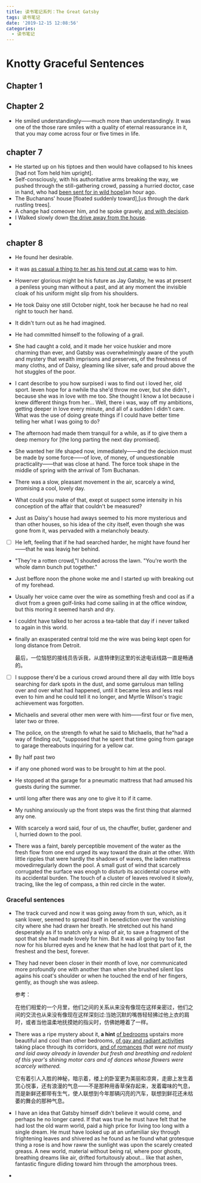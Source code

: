 ```yaml
---
title: 读书笔记系列：The Great Gatsby
tags: 读书笔记
date: '2019-12-15 12:08:56'
categories:
  - 读书笔记
---
```



# Knotty Graceful Sentences
## Chapter 1
## Chapter 2
* He smiled understandingly——much more than understandingly. It was one of the those rare smiles with a quality of eternal reassurance in it,
that you may come across four or five times in life.

## chapter 7 

* He started up on his tiptoes and then would have collapsed to his knees [had not Tom held him upright].
* Self-consciously, with his authoritative arms breaking the way, we pushed through the still-gathering crowd, passing a hurried doctor, case in hand, who had <u>been sent for in wild hope]</u>an hour ago.
* The Buchanans' house [floated suddenly toward],[us through the dark rustling trees].
* A change had comeover him, and he spoke gravely, <u>and with decision</u>.
* I Walked slowly down <u>the drive away from the house</u>.
* ​    

## chapter 8

- He found her desirable.

- it was <u>as casual a thing to her as his tend out at camp</u> was to him.

- Howerver glorious might be his future as Jay Gatsby, he was at present a peniless young man without a past, and at any moment the invisible cloak of his uniform might slip from his shoulders.

- He took Daisy one still October night, took her because he had no real right to touch her hand.

- It didn't turn out as he had imagined.

- He had committed himself to the following of a grail.

- She had caught a cold, and it made her voice huskier and more charming than ever, and Gatsby was overwhelmingly aware of the youth and mystery that wealth imprisons and preserves, of the freshness of many cloths, and of Daisy, gleaming like silver, safe and proud above the hot stuggles of the poor.

- I cant describe to you how surpised i was to find out i loved her, old sport. Ieven hope for a nwhile tha she'd throw me over, but she  didn't , because she was in love with me too. She thought I know a lot because i knew different things from her... Well, there i was, way off my ambitions, getting deeper in love every minute, and all of a sudden I didn't care. What was the use of doing greate things if I could have better time telling her what I was going to do?

- The afternoon had made them tranquil for a while, as if to give them a deep memory for [the long parting the next day promised].

- She wanted her life shaped now, immediately——and the decision must be made by some force——of love, of money, of unquestionable practicality——that was close at hand. The force took shape in the middle of spring with the arrival of Tom Buchanan.

- There was a slow, pleasant movement in the air, scarcely a wind, promising a cool, lovely day.

- What could you make of that, exept ot suspect some intensity in his conception of the affair that couldn't be measured?

- Just as Daisy's house had aways seemed to his more mysterious and than other houses, so his idea of the city itself, even though she was gone from it, was pervaded with a melancholy beauty.

- [ ] He left, feeling that if he had searched harder, he might have found her——that he was leavig her behind.

- "They're a rotten crowd,"I shouted across the lawn. "You're worth the whole damn bunch put together."

- Just beffore noon the phone woke me and I started up with breaking out of my forehead.

- Usually her voice came over the wire as something fresh and cool  as if a divot from a green golf-links had come sailing in at the office window, but this moring it seemed harsh and dry.

- I couldnt have talked to her across a tea-table that day if i never talked to again in this world.

- finally an exasperated central told me the wire was being kept open for long distance from Detroit.

  最后，一位恼怒的接线员告诉我，从底特律到这里的长途电话线路一直是畅通的。

- [ ] I suppose there'd be a curious crowd around there all day with little boys searching for dark spots in the dust, and some garrulous man telling over and over what had happened, until it became less and less real even to him and he could tell it no longer, and Myrtle Wilson's tragic achievement was forgotten.

- Michaelis and several other men were with him——first four or five men, later two or three.

- The police, on the strength fo what he said to Michaelis, that he"had a way of finding out, "supposed that he spent that time going from garage to garage thereabouts inquiring for a yellow car.

- By half past two

- if any one phoned word was to be brought to him at the pool.

- He stopped at tha garage for a pneumatic mattress that had amused his guests during the summer.

- until long after there was any one to give it to if it came.

- My rushing anxiously up the front steps was the first thing that alarmed any one.

- With scarcely a word said, four of us, the chauffer, butler, gardener and I, hurried down to the pool.

- There was a faint, barely perceptible movement of the water as the fresh flow from one end urged its way toward the drain at the other. With little ripples that were hardly the shadows of waves, the laden mattress movedirregularly down the pool. A small gust of wind that scarcely corrugated the surface was enogh to disturb its accidental course with its accidental burden. The touch of a cluster of leaves revolved it slowly, tracing, like the leg of compass, a thin red circle in the water.

### Graceful sentences

- The track curved and now it was going away from th sun, which, as it sank lower, seemed to spread itself in benediction over the vanishing city where she had drawn her breath. He stretched out his hand desperately as if to snatch only a wisp of air, to save a fragment of the spot that she had made lovely for him. But it was all going by too fast now for his blurred eyes and he knew that he had lost that part of it, the freshest and the best, forever.

- They had never been closer in their month of love, nor communicated more profoundly one with another than when she brushed silent lips agains his coat's shoulder or when he touched the end of her fingers, gently, as though she was asleep.

  参考：

  在他们相爱的一个月里，他们之间的关系从来没有像现在这样亲密过，他们之间的交流也从来没有像现在这样深刻过:当她沉默的嘴唇轻轻拂过他上衣的肩时，或者当他温柔地抚摸她的指尖时，仿佛她睡着了一样。

- There was a ripe mystery about it, **a hint** <u>of bedrooms</u> upstairs more beautiful and cool than other bedrooms, <u>of gay and radiant activities</u> taking place through its corridors, <u>and of romances</u> *that were not musty and laid away already in lavender but fresh and breathing and redolent of this year's shining motor cars and of dances whose flowers were scarcely withered.*

  它有着引人入胜的神秘，暗示着，楼上的卧室更为美丽和凉爽，走廊上发生着赏心悦事，还有浪漫的气息——不是那种用香草保存起来，发着霉味的气息，而是新鲜还都带有生气，使人联想到今年那辆闪亮的汽车，联想到鲜花还未枯萎的舞会的那种气息。

- I have an idea that Gatsby himself didn't believe it would come, and perhaps he no longer cared. If that was true he must have felt that he had lost the old warm world, paid a high price for living too long with a single dream. He must have looked up at an unfamiliar sky through frightening leaves and shivered as he found as he found what grotesque thing a rose is and how raww the sunlight was upon the scarely created greass. A new world, material without being ral, where poor ghosts, breathing dreams like air, drifted fortuitously about... like that ashen, fantastic fingure dliding toward him through the amorphous trees.

- 